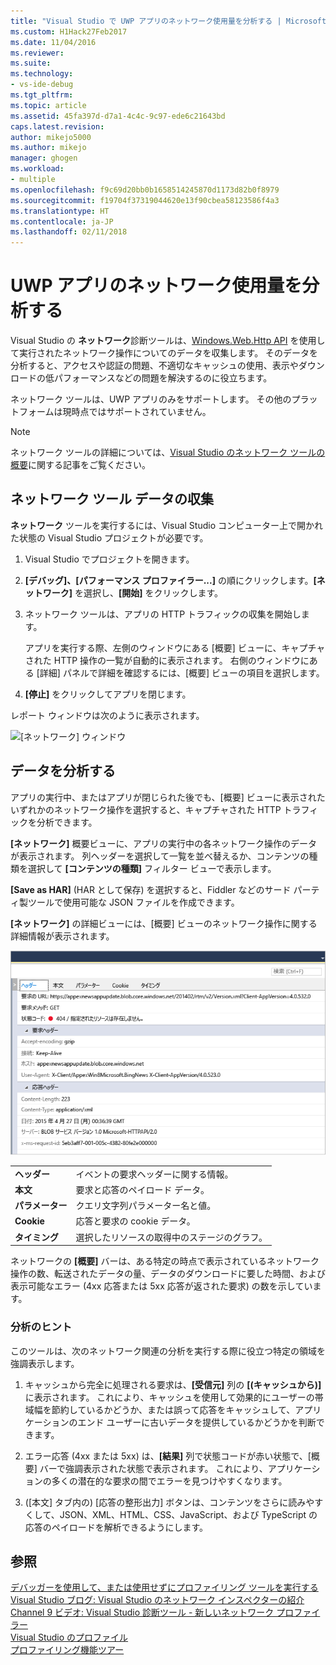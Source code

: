 ```yaml
---
title: "Visual Studio で UWP アプリのネットワーク使用量を分析する | Microsoft Docs"
ms.custom: H1Hack27Feb2017
ms.date: 11/04/2016
ms.reviewer: 
ms.suite: 
ms.technology:
- vs-ide-debug
ms.tgt_pltfrm: 
ms.topic: article
ms.assetid: 45fa397d-d7a1-4c4c-9c97-ede6c21643bd
caps.latest.revision: 
author: mikejo5000
ms.author: mikejo
manager: ghogen
ms.workload:
- multiple
ms.openlocfilehash: f9c69d20bb0b1658514245870d1173d82b0f8979
ms.sourcegitcommit: f19704f37319044620e13f90cbea58123586f4a3
ms.translationtype: HT
ms.contentlocale: ja-JP
ms.lasthandoff: 02/11/2018
---
```

# <a name="analyze-network-usage-in-uwp-apps"></a>UWP アプリのネットワーク使用量を分析する
Visual Studio の **ネットワーク**診断ツールは、[Windows.Web.Http API](/uwp/api/windows.web.http) を使用して実行されたネットワーク操作についてのデータを収集します。 そのデータを分析すると、アクセスや認証の問題、不適切なキャッシュの使用、表示やダウンロードの低パフォーマンスなどの問題を解決するのに役立ちます。  
  
 ネットワーク ツールは、UWP アプリのみをサポートします。 その他のプラットフォームは現時点ではサポートされていません。  
  
> [!NOTE]
>  ネットワーク ツールの詳細については、[Visual Studio のネットワーク ツールの概要](http://blogs.msdn.com/b/visualstudio/archive/2015/05/04/introducing-visual-studios-network-tool.aspx)に関する記事をご覧ください。  
  
## <a name="collecting-network-tool-data"></a>ネットワーク ツール データの収集  
 **ネットワーク** ツールを実行するには、Visual Studio コンピューター上で開かれた状態の Visual Studio プロジェクトが必要です。  
  
1.  Visual Studio でプロジェクトを開きます。  
  
2.  **[デバッグ]、[パフォーマンス プロファイラー...]** の順にクリックします。**[ネットワーク]** を選択し、**[開始]** をクリックします。  
  
3.  ネットワーク ツールは、アプリの HTTP トラフィックの収集を開始します。  
  
     アプリを実行する際、左側のウィンドウにある [概要] ビューに、キャプチャされた HTTP 操作の一覧が自動的に表示されます。 右側のウィンドウにある [詳細] パネルで詳細を確認するには、[概要] ビューの項目を選択します。  
  
4.  **[停止]** をクリックしてアプリを閉じます。  
  
 レポート ウィンドウは次のように表示されます。  
  
 ![[ネットワーク] ウィンドウ](../profiling/media/network_fullwindow.png "NETWORK_FullWindow")  
  
## <a name="analyzing-data"></a>データを分析する  
 アプリの実行中、またはアプリが閉じられた後でも、[概要] ビューに表示されたいずれかのネットワーク操作を選択すると、キャプチャされた HTTP トラフィックを分析できます。  
  
 **[ネットワーク]** 概要ビューに、アプリの実行中の各ネットワーク操作のデータが表示されます。 列ヘッダーを選択して一覧を並べ替えるか、コンテンツの種類を選択して **[コンテンツの種類]** フィルター ビューで表示します。  
  
 **[Save as HAR]** (HAR として保存) を選択すると、Fiddler などのサード パーティ製ツールで使用可能な JSON ファイルを作成できます。  
  
 **[ネットワーク]** の詳細ビューには、[概要] ビューのネットワーク操作に関する詳細情報が表示されます。  
  
 ![ネットワーク ツールの詳細ペイン](../profiling/media/network_detailsviewpane.png "NETWORK_DetailsViewPane")  
  
|||  
|-|-|  
|**ヘッダー**|イベントの要求ヘッダーに関する情報。|  
|**本文**|要求と応答のペイロード データ。|  
|**パラメーター**|クエリ文字列パラメーター名と値。|  
|**Cookie**|応答と要求の cookie データ。|  
|**タイミング**|選択したリソースの取得中のステージのグラフ。|  
  
 ネットワークの **[概要]** バーは、ある特定の時点で表示されているネットワーク操作の数、転送されたデータの量、データのダウンロードに要した時間、および表示可能なエラー (4xx 応答または 5xx 応答が返された要求) の数を示しています。  
  
### <a name="analysis-tips"></a>分析のヒント  
 このツールは、次のネットワーク関連の分析を実行する際に役立つ特定の領域を強調表示します。  
  
1.  キャッシュから完全に処理される要求は、**[受信元]** 列の **[(キャッシュから)]** に表示されます。 これにより、キャッシュを使用して効果的にユーザーの帯域幅を節約しているかどうか、または誤って応答をキャッシュして、アプリケーションのエンド ユーザーに古いデータを提供しているかどうかを判断できます。  
  
2.  エラー応答 (4xx または 5xx) は、**[結果]** 列で状態コードが赤い状態で、[概要] バーで強調表示された状態で表示されます。 これにより、アプリケーションの多くの潜在的な要求の間でエラーを見つけやすくなります。  
  
3.  ([本文] タブ内の) [応答の整形出力] ボタンは、コンテンツをさらに読みやすくして、JSON、XML、HTML、CSS、JavaScript、および TypeScript の応答のペイロードを解析できるようにします。  
  
## <a name="see-also"></a>参照  
 [デバッガーを使用して、または使用せずにプロファイリング ツールを実行する](../profiling/running-profiling-tools-with-or-without-the-debugger.md)  
 [Visual Studio ブログ: Visual Studio のネットワーク インスペクターの紹介](http://go.microsoft.com/fwlink/?LinkId=535022)   
 [Channel 9 ビデオ: Visual Studio 診断ツール - 新しいネットワーク プロファイラー](http://channel9.msdn.com/Series/ConnectOn-Demand/206)  
 [Visual Studio のプロファイル](../profiling/index.md)  
 [プロファイリング機能ツアー](../profiling/profiling-feature-tour.md)
